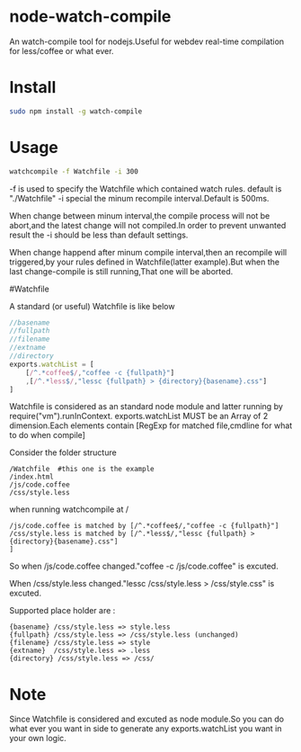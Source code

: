 node-watch-compile
==================

An watch-compile tool for nodejs.Useful for webdev real-time compilation for less/coffee or what ever.
# Install
```bash
sudo npm install -g watch-compile
```

# Usage
```bash
watchcompile -f Watchfile -i 300
```
-f is used to specify the Watchfile which contained watch rules. default is "./Watchfile"
-i special the minum recompile interval.Default is 500ms.

When change between minum interval,the compile process will not be abort,and the latest change will not compiled.In order to prevent unwanted result the -i should be less than default settings.

When change happend after minum compile interval,then an recompile will triggered,by your rules defined in Watchfile(latter example).But when the last change-compile is still running,That one will be aborted.

#Watchfile

A standard (or useful) Watchfile is like below
```javascript
//basename
//fullpath
//filename
//extname
//directory
exports.watchList = [
    [/^.*coffee$/,"coffee -c {fullpath}"]	
    ,[/^.*less$/,"lessc {fullpath} > {directory}{basename}.css"]
]
```
Watchfile is considered as an standard node module and latter running by require("vm").runInContext.
exports.watchList MUST be an Array of 2 dimension.Each elements contain [RegExp for matched file,cmdline for what to do when compile]

Consider the folder structure
```
/Watchfile  #this one is the example
/index.html
/js/code.coffee
/css/style.less
```

when running watchcompile at /
```
/js/code.coffee is matched by [/^.*coffee$/,"coffee -c {fullpath}"]
/css/style.less is matched by [/^.*less$/,"lessc {fullpath} > {directory}{basename}.css"]
]
```
So when /js/code.coffee changed."coffee -c /js/code.coffee" is excuted.

When /css/style.less changed."lessc /css/style.less > /css/style.css" is excuted.

Supported place holder are :
```
{basename} /css/style.less => style.less
{fullpath} /css/style.less => /css/style.less (unchanged)
{filename} /css/style.less => style
{extname}  /css/style.less => .less
{directory} /css/style.less => /css/
```
# Note
Since Watchfile is considered and excuted as node module.So you can do what ever you want in side to generate any exports.watchList you want in your own logic.
